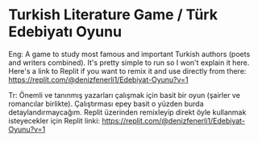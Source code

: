 # Turkish Literature Game / Türk Edebiyatı Oyunu

Eng:
A game to study most famous and important Turkish authors (poets and writers combined).
It's pretty simple to run so I won't explain it here.
Here's a link to Replit if you want to remix it and use directly from there: https://replit.com/@denizfenerli1/Edebiyat-Oyunu?v=1

Tr:
Önemli ve tanınmış yazarları çalışmak için basit bir oyun (şairler ve romancılar birlikte).
Çalıştırması epey basit o yüzden burda detaylandırmaycağım.
Replit üzerinden remixleyip direkt öyle kullanmak isteyecekler için Replit linki: https://replit.com/@denizfenerli1/Edebiyat-Oyunu?v=1
